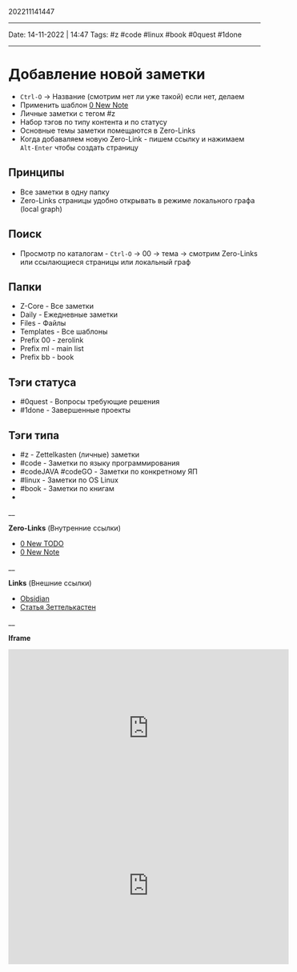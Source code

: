 202211141447
___
Date: 14-11-2022 | 14:47
Tags: #z #code #linux #book #0quest #1done 
___

# Добавление новой заметки

- `Ctrl-O`  -> Название (смотрим нет ли уже такой) если нет,  делаем
- Применить шаблон [0 New Note](../Templates/0%20New%20Note.md)
- Личные заметки с тегом #z 
- Набор тэгов по типу контента и по статусу
- Основные темы заметки помещаются в Zero-Links
- Когда добаваляем новую Zero-Link - пишем ссылку и нажимаем `Alt-Enter`  чтобы создать страницу

## Принципы

- Все заметки в одну папку
- Zero-Links страницы удобно открывать в режиме локального графа (local graph)

## Поиск

- Просмотр по каталогам - `Ctrl-O`  -> 00 -> тема -> смотрим Zero-Links или ссылающиеся страницы или локальный граф

## Папки

- Z-Core - Все заметки
- Daily - Ежедневные заметки
- Files - Файлы
- Templates - Все шаблоны
- Prefix 00 - zerolink
- Prefix ml - main list
- Prefix bb - book

## Тэги статуса

- #0quest  -  Вопросы требующие решения
- #1done  -  Завершенные проекты

## Тэги типа 

- #z - Zettelkasten (личные) заметки
- #code - Заметки по языку программирования
- #codeJAVA #codeGO - Заметки по конкретному ЯП
- #linux - Заметки по OS Linux
- #book - Заметки по книгам
- 

__

**Zero-Links** (Внутренние ссылки)
- [0 New TODO](../Templates/0%20New%20TODO.md)
- [0 New Note](../Templates/0%20New%20Note.md)

__

**Links** (Внешние ссылки)
- [Obsidian](https://publish.obsidian.md/help-ru/%D0%9D%D0%B0%D1%87%D0%BD%D0%B8%D1%82%D0%B5+%D0%B7%D0%B4%D0%B5%D1%81%D1%8C)
- [Статья Зеттелькастен](http://vonoiral.com/all/zettelkasten/)

__

**Iframe**
<iframe width="560" height="315" src="https://www.youtube.com/embed/PiS3pRRj994" title="YouTube video player" frameborder="0" allow="accelerometer; autoplay; clipboard-write; encrypted-media; gyroscope; picture-in-picture" allowfullscreen></iframe>
<iframe width="560" height="315" src="https://www.youtube.com/embed/cgaktoUoDVQ" title="YouTube video player" frameborder="0" allow="accelerometer; autoplay; clipboard-write; encrypted-media; gyroscope; picture-in-picture" allowfullscreen></iframe>
